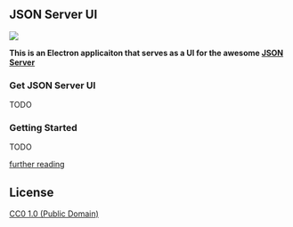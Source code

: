## JSON Server UI
<img align="center" src="https://circleci.com/gh/mackness/JSON-Server-UI.svg?style=shield" />

**This is an Electron applicaiton that serves as a UI for the awesome [JSON Server](https://github.com/typicode/json-server)**

### Get JSON Server UI
TODO

### Getting Started
TODO

[further reading](https://github.com/typicode/json-server#getting-started)

## License

[CC0 1.0 (Public Domain)](LICENSE.md)
